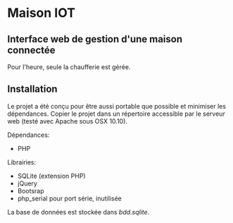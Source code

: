 Maison IOT
==============

Interface web de gestion d'une maison connectée
--------------

Pour l'heure, seule la chaufferie est gérée. 


Installation
--------------

Le projet a été conçu pour être aussi portable que possible et minimiser les dépendances.
Copier le projet dans un répertoire accessible par le serveur web (testé avec Apache sous OSX 10.10).


Dépendances:
- PHP

Librairies:
- SQLite (extension PHP)
- jQuery
- Bootsrap
- php_serial pour port série, inutilisée

La base de données est stockée dans *bdd.sqlite*.

